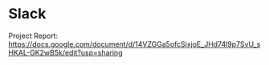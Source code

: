 # Slack
 
Project Report: https://docs.google.com/document/d/14VZGGa5ofcSjxjoE_JHd74l9p7SvU_sHKAL-GK2wB5k/edit?usp=sharing
